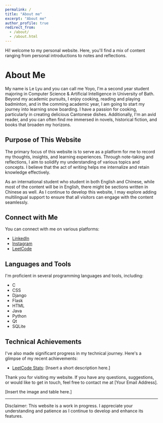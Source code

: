 ```yaml
---
permalink: /
title: "About me"
excerpt: "About me"
author_profile: true
redirect_from: 
  - /about/
  - /about.html
---
```


Hi! welcome to my personal website. Here, you'll find a mix of content ranging from personal introductions to notes and reflections.  

# About Me

My name is Le Lyu and you can call me Yoyo, I'm a second year student majoring in Computer Science & Artificial Intelligence in University of Bath. Beyond my academic pursuits, I enjoy cooking, reading and playing badminton, and in the comming academic year, I am going to start my journey into learning snow boarding. I have a passion for cooking, particularly in creating delicious Cantonese dishes. Additionally, I'm an avid reader, and you can often find me immersed in novels, historical fiction, and books that broaden my horizons.

## Purpose of This Website

The primary focus of this website is to serve as a platform for me to record my thoughts, insights, and learning experiences. Through note-taking and reflections, I aim to solidify my understanding of various topics and concepts. I believe that the act of writing helps me internalize and retain knowledge effectively. 

As an international student who student in both English and Chinese, while most of the content will be in English, there might be sections written in Chinese as well. As I continue to develop this website, I may explore adding multilingual support to ensure that all visitors can engage with the content seamlessly.

## Connect with Me

You can connect with me on various platforms:
- [LinkedIn](https://linkedin.com/in/le-lyu-yoyo)
- [Instagram](https://instagram.com/yoyolyuyuu)
- [LeetCode](https://www.leetcode.com/lelyuyu)

## Languages and Tools

I'm proficient in several programming languages and tools, including:
- C
- CSS
- Django
- Flask
- HTML
- Java
- Python
- Qt
- SQLite

## Technical Achievements

I've also made significant progress in my technical journey. Here's a glimpse of my recent achievements:
- [LeetCode Stats](https://leetcode.com/lelyuyu): [Insert a short description here.]

Thank you for visiting my website. If you have any questions, suggestions, or would like to get in touch, feel free to contact me at [Your Email Address].

[Insert the image and table here.]

---

Disclaimer: This website is a work in progress. I appreciate your understanding and patience as I continue to develop and enhance its features.
